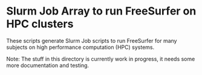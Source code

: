 # Slurm Job Array to run FreeSurfer on HPC clusters

These scripts generate Slurm Job scripts to run FreeSurfer for many subjects on high performance computation (HPC) systems.

Note: The stuff in this directory is currently work in progress, it needs some more documentation and testing.